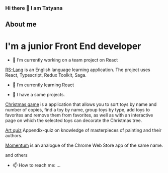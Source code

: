 ### Hi there 👋 I am Tatyana

## About me

# I'm a junior Front End developer

- 🔭 I’m currently working on a team project on React

[RS-Lang](https://rs-lang-tianika.netlify.app/) is an English language learning application. The project uses React, Typescript, Redux Toolkit, Saga.

- 🌱 I’m currently learning React

- 💬 I have a some projects.

[Christmas game](https://rolling-scopes-school.github.io/tianika-JSFE2021Q3/christmas-task/) is a application that allows you to sort toys by name and number of copies, find a toy by name, group toys by type, add toys to favorites and remove them from favorites, as well as with an interactive page on which the selected toys can decorate the Christmas tree.

[Art quiz](https://rolling-scopes-school.github.io/tianika-JSFE2021Q3/art-quiz/) Appendix-quiz on knowledge of masterpieces of painting and their authors.

[Momentum](https://rolling-scopes-school.github.io/tianika-JSFE2021Q3/momentum/) is an analogue of the Chrome Web Store app of the same name. 

and others

- 📫 How to reach me: ...


